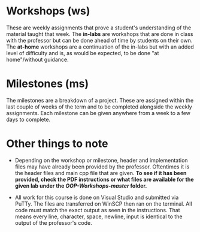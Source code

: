 # Workshops (ws)
These are weekly assignments that prove a student's understanding of the material taught that week. The **in-labs** are workshops that are done in class with the professor but can be done ahead of time by students on their own. The **at-home** workshops are a continuation of the in-labs but with an added level of difficulty and is, as would be expected, to be done "at home"/without guidance.


# Milestones (ms)
The milestones are a breakdown of a project. These are assigned within the last couple of weeks of the term and to be completed alongside the weekly assignments. Each milestone can be given anywhere from a week to a few days to complete.


# Other things to note
* Depending on the workshop or milestone, header and implementation files may have already been provided by the professor. Oftentimes it is the header files and main cpp file that are given. **To see if it has been provided, check the PDF instructions or what files are available for the given lab under the *OOP-Workshops-master* folder.**

* All work for this course is done on Visual Studio and submitted via PuTTy. The files are transferred on WinSCP then ran on the terminal. All code must match the exact output as seen in the instructions. That means every line, character, space, newline, input is identical to the output of the professor's code.
